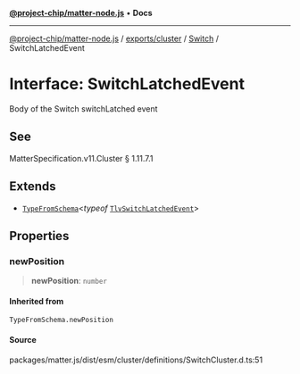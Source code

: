 [**@project-chip/matter-node.js**](../../../../../README.md) • **Docs**

***

[@project-chip/matter-node.js](../../../../../modules.md) / [exports/cluster](../../../README.md) / [Switch](../README.md) / SwitchLatchedEvent

# Interface: SwitchLatchedEvent

Body of the Switch switchLatched event

## See

MatterSpecification.v11.Cluster § 1.11.7.1

## Extends

- [`TypeFromSchema`](../../../../tlv/README.md#typefromschemas)\<*typeof* [`TlvSwitchLatchedEvent`](../README.md#tlvswitchlatchedevent)\>

## Properties

### newPosition

> **newPosition**: `number`

#### Inherited from

`TypeFromSchema.newPosition`

#### Source

packages/matter.js/dist/esm/cluster/definitions/SwitchCluster.d.ts:51
